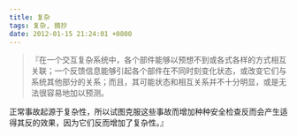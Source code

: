```yaml
---
title: 复杂
tags: 复杂, 摘抄
date: 2012-01-15 21:24:01 +0800
---
```



> 『在一个交互复杂系统中，各个部件能够以预想不到或各式各样的方式相互关联；一个反馈信息能够引起各个部件在不同时刻变化状态，或改变它们与系统其他部分的关系；而且，其可能状态和相互关系并不十分明显，或是无法很容易地加以预测。

正常事故起源于复杂性，所以试图克服这些事故而增加种种安全检查反而会产生适得其反的效果，因为它们反而增加了复杂性。』

